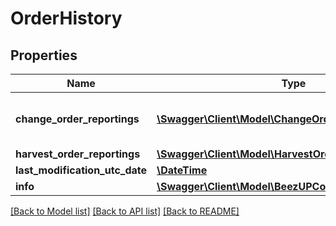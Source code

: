 # OrderHistory

## Properties
Name | Type | Description | Notes
------------ | ------------- | ------------- | -------------
**change_order_reportings** | [**\Swagger\Client\Model\ChangeOrderReporting[]**](ChangeOrderReporting.md) | The list of change order operation | [optional] 
**harvest_order_reportings** | [**\Swagger\Client\Model\HarvestOrderReporting[]**](HarvestOrderReporting.md) |  | [optional] 
**last_modification_utc_date** | [**\DateTime**](\DateTime.md) |  | [optional] 
**info** | [**\Swagger\Client\Model\BeezUPCommonInfoSummaries**](BeezUPCommonInfoSummaries.md) |  | [optional] 

[[Back to Model list]](../README.md#documentation-for-models) [[Back to API list]](../README.md#documentation-for-api-endpoints) [[Back to README]](../README.md)


